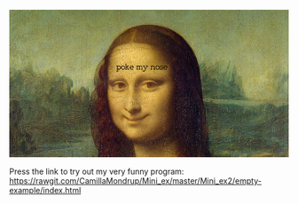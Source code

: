 ![alt text](MonaLisa.png "Screenshot of my fun program!")


Press the link to try out my very funny program:
https://rawgit.com/CamillaMondrup/Mini_ex/master/Mini_ex2/empty-example/index.html
